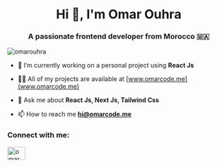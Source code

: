 <h1 align="center">Hi 👋, I'm Omar Ouhra</h1>
<h3 align="center">A passionate frontend developer from Morocco 🇲🇦</h3>

<p align="left"> <img src="https://komarev.com/ghpvc/?username=omarouhra&label=Profile%20views&color=0e75b6&style=flat" alt="omarouhra" /> </p>



- 🌱 I’m currently working on a personal project using **React Js**

- 👨‍💻 All of my projects are available at [www.omarcode.me](www.omarcode.me)

- 💬 Ask me about **React Js, Next Js, Tailwind Css**

- 📫 How to reach me **hi@omarcode.me**



<h3 align="left">Connect with me:</h3>
<p align="left">
<a href="https://instagram.com/omar.code" target="blank"><img align="center" src="https://raw.githubusercontent.com/rahuldkjain/github-profile-readme-generator/master/src/images/icons/Social/instagram.svg" alt="omar.code" height="30" width="40" /></a>
</p>
